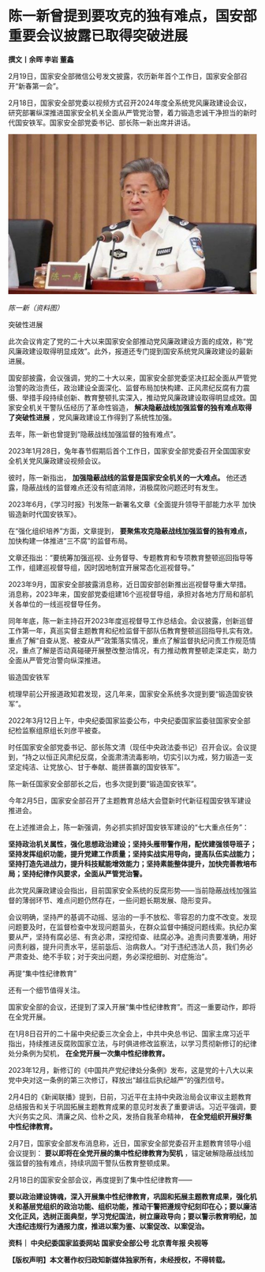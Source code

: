 # 陈一新曾提到要攻克的独有难点，国安部重要会议披露已取得突破进展

**撰文丨余晖 李岩 董鑫**

2月19日，国家安全部微信公号发文披露，农历新年首个工作日，国家安全部召开“新春第一会”。

2月18日，国家安全部党委以视频方式召开2024年度全系统党风廉政建设会议，研究部署纵深推进国家安全机关全面从严管党治警，着力锻造忠诚干净担当的新时代国安铁军。国家安全部党委书记、部长陈一新出席并讲话。

![a39adb383c829a68b4499b09b155bf80.jpg](https://raw.githubusercontent.com/qqhsx/qqnews_image/main/2024/02/19/陈一新曾提到要攻克的独有难点，国安部重要会议披露已取得突破进展/a39adb383c829a68b4499b09b155bf80.jpg)

_陈一新（资料图）_

突破性进展

此次会议肯定了党的二十大以来国家安全部推动党风廉政建设方面的成效，称“党风廉政建设取得明显成效”。此外，报道还专门提到国安系统党风廉政建设的最新进展。

国安部披露，会议强调，党的二十大以来，国家安全部党委坚决扛起全面从严管党治警的政治责任，政治建设全面深化、监督布局加快构建、正风肃纪反腐有力震慑、举措手段持续创新、教育整顿扎实深入，推动党风廉政建设取得明显成效。国家安全机关干警队伍经历了革命性锻造，
**解决隐蔽战线加强监督的独有难点取得了突破性进展** ，党风廉政建设工作得到了系统性加强。

去年，陈一新也曾提到“隐蔽战线加强监督的独有难点”。

2023年1月28日，兔年春节假期后首个工作日，国家安全部党委召开全国国家安全机关党风廉政建设视频会议。

彼时，陈一新指出， **加强隐蔽战线的监督是国家安全机关的一大难点。** 他还透露，隐蔽战线的监督难点还没有彻底消除，消极腐败问题还时有发生。

2023年6月，《学习时报》刊发陈一新署名文章《全面提升领导干部能力水平 加快锻造新时代国安铁军》。

在“强化组织培养”方面，文章提到， **要聚焦攻克隐蔽战线加强监督的独有难点，** 加快构建一体推进“三不腐”的监督布局。

文章还指出：“要统筹加强巡视、业务督导、专题教育和专项教育整顿巡回指导等工作，组建巡视督导组，因时因地制宜开展常态化巡视督导。”

2023年9月，国家安全部披露消息称，近日国安部创新推出巡视督导重大举措。消息称，2023年来，国安部党委组建16个巡视督导组，承担对各地方厅局和部机关各单位的一线巡视督导任务。

同年年底，陈一新主持召开2023年度巡视督导工作总结会。会议披露，创新巡督工作第一年，真巡实督主题教育和纪检监督干部队伍教育整顿巡回指导扎实有效。重点了解“自查从宽、被查从严”政策落实情况，重点了解监督执纪问责工作规范情况，重点了解是否动真碰硬开展整改整治情况，有力推动教育整顿走深走实，助力全面从严管党治警向纵深推进。

锻造国安铁军

梳理早前公开报道政知君发现，这几年来，国家安全系统多次提到要“锻造国安铁军”。

2022年3月12日上午，中央纪委国家监委公布，中央纪委国家监委驻国家安全部纪检监察组原组长刘彦平被查。

时任国家安全部党委书记、部长陈文清（现任中央政法委书记）召开会议。会议提到，“持之以恒正风肃纪反腐，全面肃清流毒影响，切实引以为戒，努力锻造一支坚定纯洁、让党放心、甘于奉献、能拼善赢的国安铁军”。

陈一新任国家安全部部长之后，也多次提到要“锻造国安铁军”。

今年2月5日，国家安全部召开了主题教育总结大会暨新时代新征程国安铁军建设推进会。

在上述推进会上，陈一新强调，务必抓实抓好国安铁军建设的“七大重点任务”：

**坚持政治机关属性，强化思想政治建设；坚持头雁带警作用，配优建强领导班子；坚持发挥组织功能，提升党建工作质量；坚持实战实用导向，提高队伍实战能力；坚持打造先进战力，提升科技赋能增效能力；坚持素能整体提升，加快完善教培布局；坚持纪律作风要求，全面从严管党治警。**

此次党风廉政建设会指出，目前国家安全系统的反腐形势——当前隐蔽战线加强监督的薄弱环节、难点问题仍然存在，一些问题长期发展、隐形变异。

会议明确，坚持严的基调不动摇、惩治的一手不放松、零容忍的力度不改变。发现问题要及时，在监督检查中发现问题苗头，在群众监督中捕捉问题线索。执纪办案要从严，坚持有腐必惩、有贪必肃，深挖彻查、祛腐必净。追责问责要准确，用好问责利器，提升问责水平，惩前毖后、治病救人。“对于违纪违法人员，我们务必严肃查处、绝不手软；对于突出问题，务必深挖细剖、对症施治”。

再提“集中性纪律教育”

还有一个细节值得关注。

国家安全部的会议，还提到了深入开展“集中性纪律教育”。而这一重要动作，即将在全党开展。

在1月8日召开的二十届中央纪委三次全会上，中共中央总书记、国家主席习近平指出，持续推进反腐败国家立法，与时俱进修改监察法，以学习贯彻新修订的纪律处分条例为契机，
**在全党开展一次集中性纪律教育。**

2023年12月，新修订的《中国共产党纪律处分条例》发布，这是党的十八大以来党中央对这一条例的第三次修订，释放出“越往后执纪越严”的强烈信号。

2月4日的《新闻联播》提到，日前，习近平在主持中央政治局会议审议主题教育总结报告和关于巩固拓展主题教育成果的意见时发表了重要讲话。习近平强调，要大兴务实之风、清廉之风、俭朴之风，发扬自我革命精神，
**在全党组织开展好集中性纪律教育。**

2月7日，国家安全部发布消息称，近日，国家安全部党委召开主题教育领导小组会议提到： **要以即将在全党开展的集中性纪律教育为契机**
，锚定破解隐蔽战线加强监督的独有难点，持续巩固干警队伍教育整顿成果。

2月18日的国家安全部会议，再度提到了集中性纪律教育——

**要以政治建设铸魂，深入开展集中性纪律教育，巩固和拓展主题教育成果，强化机关和基层党组织的政治功能、组织功能，推动干警把遵规守纪刻印在心；要以廉洁文化正风，选树正面典型，学习党纪国法，树立廉政导向；要以警示教育明纪，加大违纪违规行为通报力度，推进以案为鉴、以案促改、以案促治。**

**资料｜ 中央纪委国家监委网站 国家安全部公号 北京青年报 央视等**

**【版权声明】本文著作权归政知新媒体独家所有，未经授权，不得转载。**


